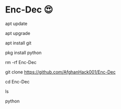 # Enc-Dec 😍

apt update

apt upgrade

apt install git

pkg install python

rm -rf Enc-Dec

git clone https://github.com/AfghanHack001/Enc-Dec

cd Enc-Dec

ls

python 
